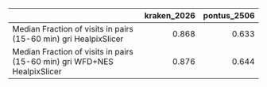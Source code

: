 |                                                                          |   kraken_2026 |   pontus_2506 |
|:-------------------------------------------------------------------------|--------------:|--------------:|
| Median Fraction of visits in pairs (15-60 min) gri HealpixSlicer         |         0.868 |         0.633 |
| Median Fraction of visits in pairs (15-60 min) gri WFD+NES HealpixSlicer |         0.876 |         0.644 |
